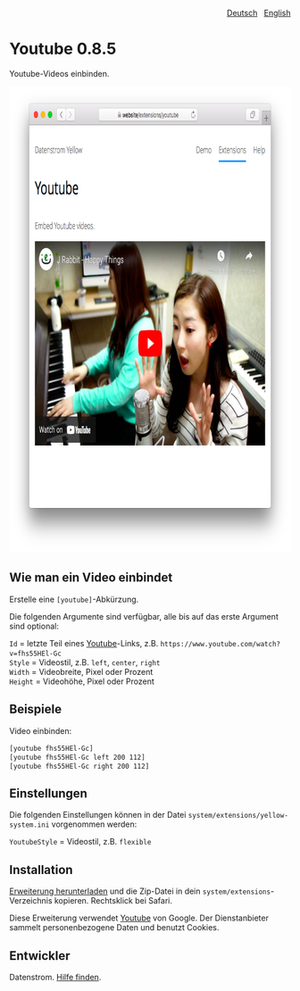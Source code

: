 <p align="right"><a href="README-de.md">Deutsch</a> &nbsp; <a href="README.md">English</a></p>

Youtube 0.8.5
=============
Youtube-Videos einbinden.

<p align="center"><img src="youtube-screenshot.png?raw=true" width="795" height="836" alt="Bildschirmfoto"></p>

## Wie man ein Video einbindet

Erstelle eine `[youtube]`-Abkürzung. 

Die folgenden Argumente sind verfügbar, alle bis auf das erste Argument sind optional:
 
`Id` = letzte Teil eines [Youtube](https://www.youtube.com)-Links, z.B. `https://www.youtube.com/watch?v=fhs55HEl-Gc`  
`Style` = Videostil, z.B. `left`, `center`, `right`  
`Width` = Videobreite, Pixel oder Prozent  
`Height` = Videohöhe, Pixel oder Prozent   
 
## Beispiele

Video einbinden:

    [youtube fhs55HEl-Gc]
    [youtube fhs55HEl-Gc left 200 112]
    [youtube fhs55HEl-Gc right 200 112]

## Einstellungen

Die folgenden Einstellungen können in der Datei `system/extensions/yellow-system.ini` vorgenommen werden:

`YoutubeStyle` = Videostil, z.B. `flexible`  

## Installation

[Erweiterung herunterladen](https://github.com/datenstrom/yellow-extensions/raw/master/zip/youtube.zip) und die Zip-Datei in dein `system/extensions`-Verzeichnis kopieren. Rechtsklick bei Safari.

Diese Erweiterung verwendet [Youtube](https://www.youtube.com) von Google. Der Dienstanbieter sammelt personenbezogene Daten und benutzt Cookies.

## Entwickler

Datenstrom. [Hilfe finden](https://datenstrom.se/de/yellow/help/).
